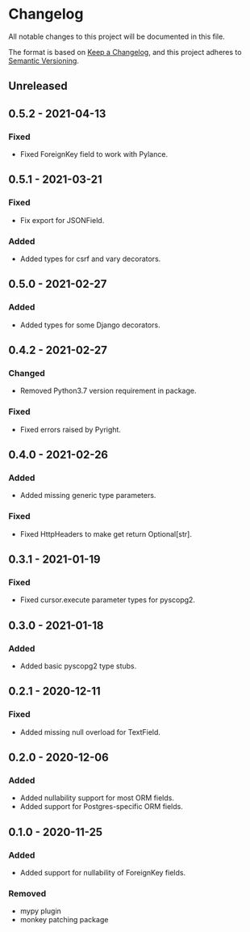 # Changelog

All notable changes to this project will be documented in this file.

The format is based on [Keep a Changelog](https://keepachangelog.com/en/1.0.0/),
and this project adheres to [Semantic Versioning](https://semver.org/spec/v2.0.0.html).

## Unreleased

## 0.5.2 - 2021-04-13

### Fixed

- Fixed ForeignKey field to work with Pylance.

## 0.5.1 - 2021-03-21

### Fixed

- Fix export for JSONField.

### Added

- Added types for csrf and vary decorators.

## 0.5.0 - 2021-02-27

### Added

- Added types for some Django decorators.

## 0.4.2 - 2021-02-27

### Changed

- Removed Python3.7 version requirement in package.

### Fixed

- Fixed errors raised by Pyright.

## 0.4.0 - 2021-02-26

### Added

- Added missing generic type parameters.

### Fixed

- Fixed HttpHeaders to make get return Optional[str].

## 0.3.1 - 2021-01-19

### Fixed

- Fixed cursor.execute parameter types for pyscopg2.

## 0.3.0 - 2021-01-18

### Added

- Added basic pyscopg2 type stubs.

## 0.2.1 - 2020-12-11

### Fixed

- Added missing null overload for TextField.

## 0.2.0 - 2020-12-06

### Added

- Added nullability support for most ORM fields.
- Added support for Postgres-specific ORM fields.

## 0.1.0 - 2020-11-25

### Added

- Added support for nullability of ForeignKey fields.

### Removed

- mypy plugin
- monkey patching package
